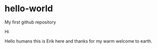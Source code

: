 # hello-world
My first github repository


Hi

Hello humans this is Erik here and thanks for my warm welcome to earth.

